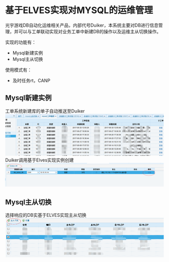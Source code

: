 # 基于ELVES实现对MYSQL的运维管理

光宇游戏DB自动化运维相关产品，内部代号Duiker，本系统主要对DB进行信息管理，并可以与工单联动实现对业务工单中新建DB的操作以及运维主从切换操作。

实现的功能有：

* Mysql新建实例
* Mysql主从切换

使用模式有：

* 及时任务rt，CANP

## Mysql新建实例

工单系统新建库的单子自动推送至Duiker![](/assets/practice-duiker-1.png)Duiker调用基于Elves实现实例创建![](/assets/practice-duiker-2.png)

## Mysql主从切换

选择响应的DB实基于ELVES实现主从切换![](/assets/practice-duiker-3.png)

